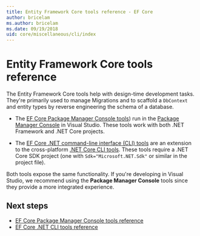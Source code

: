 ```yaml
---
title: Entity Framework Core tools reference - EF Core
author: bricelam
ms.author: bricelam
ms.date: 09/19/2018
uid: core/miscellaneous/cli/index
---
```


# Entity Framework Core tools reference

The Entity Framework Core tools help with design-time development tasks. They're primarily used to manage Migrations and to scaffold a
`DbContext` and entity types by reverse engineering the schema of a database.

* The [EF Core Package Manager Console tools](powershell.md)) run in
the [Package Manager Console](https://docs.microsoft.com/nuget/tools/package-manager-console) in Visual Studio. These tools work with both .NET Framework and .NET Core projects.

* The [EF Core .NET command-line interface (CLI) tools](dotnet.md) are an extension to the cross-platform [.NET Core CLI tools](https://docs.microsoft.com/dotnet/core/tools/). These tools require a .NET Core SDK project (one with `Sdk="Microsoft.NET.Sdk"` or similar in the project file).

Both tools expose the same functionality. If you're developing in Visual Studio, we recommend using the **Package Manager Console** tools since
they provide a more integrated experience.

## Next steps

* [EF Core Package Manager Console tools reference](powershell.md)
* [EF Core .NET CLI tools reference](dotnet.md)
